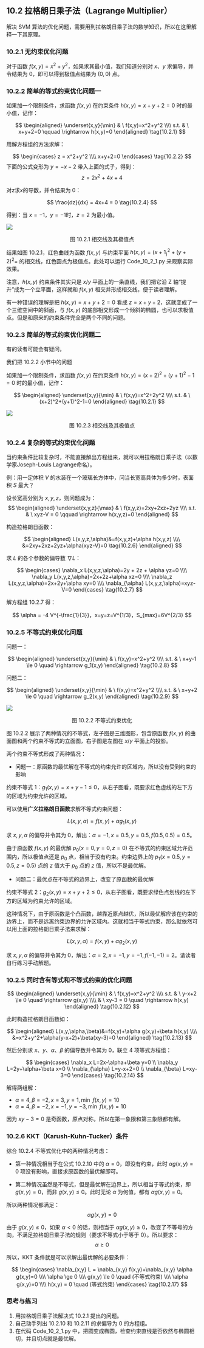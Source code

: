 
## 10.2 拉格朗日乘子法（Lagrange Multiplier）

解决 SVM 算法的优化问题，需要用到拉格朗日乘子法的数学知识，所以在这里解释一下其原理。

### 10.2.1 无约束优化问题

对于函数 $f(x,y)=x^2+y^2$，如果求其最小值，我们知道分别对 $x、y$ 求偏导，并令结果为 0，即可以得到极值点结果为 $(0,0)$ 点。

### 10.2.2 简单的等式约束优化问题一

如果加一个限制条件，求函数 $f(x,y)$ 在约束条件 $h(x,y)=x+y+2=0$ 时的最小值，记作：

$$
\begin{aligned}
\underset{x,y}{\min} & \ f(x,y)=x^2+y^2
\\\\
s.t. & \ x+y+2=0 \qquad \rightarrow h(x,y)=0
\end{aligned}
\tag{10.2.1}
$$

用解方程组的方法求解：

$$
\begin{cases}
    z = x^2+y^2
    \\\\
    x+y+2=0
\end{cases}
\tag{10.2.2}
$$
下面的公式变形为 $y=-x-2$ 带入上面的式子，得到：
$$
z=2x^2+4x+4 \tag{10.2.3}
$$

对$z$求$x$的导数，并令结果为 0：

$$
\frac{dz}{dx} = 4x+4 = 0 \tag{10.2.4}
$$

得到：当 $x=-1，y=-1$时，$z=2$ 为最小值。

![](./images/10-2-1.png)

<center>图 10.2.1 相交线及其极值点</center>

结果如图 10.2.1，红色曲线为函数 $f(x,y)$ 与约束平面 $h(x,y)=(x+1_)^2+(y+2)^2=$ 的相交线，红色圆点为极值点。此处可以运行 Code_10_2_1.py 来观察实际效果。

注意，$h(x,y)$ 约束条件其实只是 $x/y$ 平面上的一条直线，我们把它沿 Z 轴“提升”成为一个立平面，这样就和 $f(x,y)$ 相交并形成相交线，便于读者理解。

有一种错误的理解是把 $h(x,y)=x+y+2=0$ 看成 $z=x+y+2$，这就变成了一个三维空间中的斜面，与 $f(x,y)$ 的底部相交形成一个倾斜的椭圆，也可以求极值点。但是和原来的约束条件完全是两个不同的问题。

### 10.2.3 简单的等式约束优化问题二

有的读者可能会有疑问，

我们把 10.2.2 小节中的问题

如果加一个限制条件，求函数 $f(x,y)$ 在约束条件 $h(x,y)=(x+2)^2+(y+1)^2-1=0$ 时的最小值，记作：

$$
\begin{aligned}
\underset{x,y}{\min} & \ f(x,y)=x^2+2y^2
\\\\
s.t. & \ (x+2)^2+(y+1)^2-1=0
\end{aligned}
\tag{10.2.1}
$$


![](./images/10-2-3.png)

<center>图 10.2.3 相交线及其极值点</center>

### 10.2.4 复杂的等式约束优化问题

当约束条件比较复杂时，不能直接解出方程组来，就可以用拉格朗日乘子法（以数学家Joseph-Louis Lagrange命名）。

例：用一定体积 $V$ 的水装在一个玻璃长方体中，问当长宽高具体为多少时，表面积 $S$ 最大？

设长宽高分别为 $x,y,z$，则问题成为：
$$
\begin{aligned}
\underset{x,y,z}{\max} & \ f(x,y,z)=2xy+2xz+2yz
\\\\
s.t. & \ xyz-V = 0  \qquad \rightarrow h(x,y,z)=0
\end{aligned}
$$

构造拉格朗日函数：

$$
\begin{aligned}
L(x,y,z,\alpha)&=f(x,y,z)+\alpha h(x,y,z)
\\\\
&=2xy+2xz+2yz+\alpha(xyz-V)=0 \tag{10.2.6}
\end{aligned}
$$

求 $L$ 的各个参数的偏导数 $\nabla L$：

$$
\begin{cases}
    \nabla_x L(x,y,z,\alpha)=2y + 2z + \alpha yz=0
    \\\\
    \nabla_y L(x,y,z,\alpha)=2x+2z+\alpha xz=0
    \\\\
    \nabla_z L(x,y,z,\alpha)=2x+2y+\alpha xy=0
    \\\\
    \nabla_{\alpha} L(x,y,z,\alpha)=xyz-V=0
\end{cases}
\tag{10.2.7}
$$

解方程组 10.2.7 得：

$$
\alpha = -4 V^{-\frac{1}{3}}，x=y=z=V^{1/3}，S_{max}=6V^{2/3}
$$

### 10.2.5 不等式约束优化问题

问题一：

$$
\begin{aligned}
\underset{x,y}{\min} & \ f(x,y)=x^2+y^2
\\\\
s.t. & \ x+y-1 \le 0 \quad \rightarrow g_1(x,y)
\end{aligned}
\tag{10.2.8}
$$

问题二：

$$
\begin{aligned}
\underset{x,y}{\min} & \ f(x,y)=x^2+y^2
\\\\
s.t. & \ x+y+2 \le 0 \quad \rightarrow g_2(x,y)
\end{aligned}
\tag{10.2.9}
$$


![](./images/10-2-2.png)

<center>图 10.2.2 不等式约束优化</center>

图 10.2.2 展示了两种情况的不等式，左子图是三维图形，包含原函数 $f(x,y)$ 的曲面图和两个约束不等式的立面图，右子图是左图在 $x/y$ 平面上的投影。

两个约束不等式形成了两种情况：

- 问题一：原函数的最优解在不等式的约束允许的区域内，所以没有受到约束的影响

约束不等式 1：$g_1(x,y)=x+y-1 \le 0$，从右子图看，既要求红色虚线的左下方的区域为约束允许的区域。

可以使用**广义拉格朗日函数**求解不等式约束问题：

$$
L(x,y,\alpha)=f(x,y)+\alpha g_1(x,y) \tag{10.2.10}
$$

求 $x,y,\alpha$ 的偏导并令其为 0，解出：$\alpha=-1,x=0.5,y=0.5,f(0.5,0.5)=0.5$。

由于原函数 $f(x,y)$ 的最优解 $p_0(x=0,y=0,z=0)$ 在不等式的约束区域允许范围内，所以极值点还是 $p_0$ 点，相当于没有约束。约束边界上的 $p_1(x=0.5,y=0.5,z=0.5)$ 点的 $z$ 值大于 $p_0$ 点的 $z$ 值，所以不是最优解。

- 问题二：最优点在不等式的边界上，改变了原函数的最优解

约束不等式 2：$g_2(x,y)=x+y+2 \le 0$，从右子图看，既要求绿色点划线的左下方的区域为约束允许的区域。

这种情况下，由于原函数是个凸函数，越靠近原点越优，所以最优解应该在约束的边界上，而不是远离约束边界的允许区域内。这就相当于等式约束，那么就依然可以用上面的拉格朗日乘子法来求解：

$$
L(x,y,\alpha)=f(x,y)+\alpha g_2(x,y) \tag{10.2.11}
$$

求 $x,y,\alpha$ 的偏导并令其为 0，解出：$\alpha=2,x=-1,y=-1,f(-1,-1)=2$。请读者自行练习手动解题。

### 10.2.5 同时含有等式和不等式约束的优化问题

$$
\begin{aligned}
\underset{x,y}{\min}  & \ f(x,y)=x^2+y^2
\\\\
s.t. & \ y-x+2 \le 0 \quad \rightarrow g(x,y)
\\\\
& \ xy-3 = 0 \quad \rightarrow h(x,y)
\end{aligned}
\tag{10.2.12}
$$

此时构造拉格朗日函数如：

$$
\begin{aligned}
L(x,y,\alpha,\beta)&=f(x,y)+\alpha g(x,y)+\beta h(x,y)
\\\\
&=x^2+y^2+\alpha(y-x+2)+\beta(xy-3)=0
\end{aligned}
\tag{10.2.13}
$$

然后分别求 $x、y、\alpha、\beta$ 的偏导数并令其为 0，联立 4 项等式方程组：

$$
\begin{cases}
    \nabla_x L=2x-\alpha+\beta y=0
    \\
    \nabla_y L=2y+\alpha+\beta x=0
    \\
    \nabla_{\alpha} L=y-x+2=0
    \\
    \nabla_{\beta} L=xy-3=0
\end{cases}
\tag{10.2.14}
$$

解得两组解：

- $\alpha=4, \beta=-2,x=3,y=1,\min \ f(x,y) = 10$
- $\alpha=4, \beta=-2,x=-1,y=-3,\min \ f(x,y) = 10$

因为 $xy-3=0$ 是奇函数，原点对称，所以在第一象限和第三象限都有解。

### 10.2.6 KKT（Karush-Kuhn-Tucker）条件

综合 10.2.4 不等式优化中的两种情况考虑：
- 第一种情况相当于在公式 10.2.10 中的 $\alpha=0$，即没有约束，此时 $\alpha g(x,y)=0$ 项没有影响，直接求原函数的最优解即可。

- 第二种情况虽然是不等式，但是最优解在边界上，所以相当于等式约束，即 $g(x,y)=0$，而非 $g(x,y) \le 0$。此时无论 $\alpha$ 为何值，都有 $\alpha g(x,y)=0$。

所以两种情况都满足：
$$
\alpha g(x,y)=0 \tag{10.2.15}
$$

由于 $g(x,y) \le 0$，如果 $\alpha<0$ 的话，则相当于 $\alpha g(x,y) \ge 0$，改变了不等号的方向，不满足拉格朗日乘子法的规则（要求不等式小于等于 0）。所以要求：
$$
\alpha \ge 0 \tag{10.2.16}
$$

所以，KKT 条件就是可以求解出最优解的必要条件：

$$
\begin{cases}
    \nabla_{x,y} L = \nabla_{x,y} f(x,y)+\nabla_{x,y}  \alpha g(x,y)=0
    \\\\
    \alpha \ge 0
    \\\\
    g(x,y) \le 0    \quad (不等式约束)
    \\\\
    \alpha g(x,y)=0
    \\\\
    h(x,y) = 0 \quad (等式约束)
\end{cases}
\tag{10.2.17}
$$


### 思考与练习

1. 用拉格朗日乘子法解决式 10.2.1 提出的问题。
2. 自己动手列出 10.2.10 和 10.2.11 的求偏导为 0 的方程组。
3. 在代码 Code_10_2_1.py 中，把圆变成椭圆，检查约束直线是否依然与椭圆相切，并且切点就是最优解。
